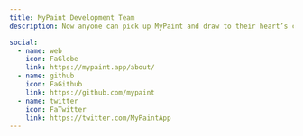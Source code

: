 ```yaml
---
title: MyPaint Development Team
description: Now anyone can pick up MyPaint and draw to their heart’s content!

social:
  - name: web
    icon: FaGlobe
    link: https://mypaint.app/about/
  - name: github
    icon: FaGithub
    link: https://github.com/mypaint
  - name: twitter
    icon: FaTwitter
    link: https://twitter.com/MyPaintApp
---
```

